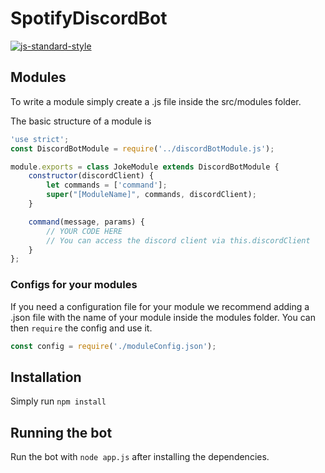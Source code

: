 # SpotifyDiscordBot
[![js-standard-style](https://cdn.rawgit.com/feross/standard/master/badge.svg)](http://standardjs.com)

## Modules
To write a module simply create a .js file inside the src/modules folder.

The basic structure of a module is
```javascript
'use strict';
const DiscordBotModule = require('../discordBotModule.js');

module.exports = class JokeModule extends DiscordBotModule {
    constructor(discordClient) {
        let commands = ['command'];
        super("[ModuleName]", commands, discordClient);
    }

    command(message, params) {
        // YOUR CODE HERE
        // You can access the discord client via this.discordClient
    }
};
```

### Configs for your modules
If you need a configuration file for your module we recommend
adding a .json file with the name of your module inside the modules folder.
You can then `require` the config and use it.

```javascript
const config = require('./moduleConfig.json');
```

## Installation
Simply run `npm install`

## Running the bot
Run the bot with `node app.js` after installing the dependencies.